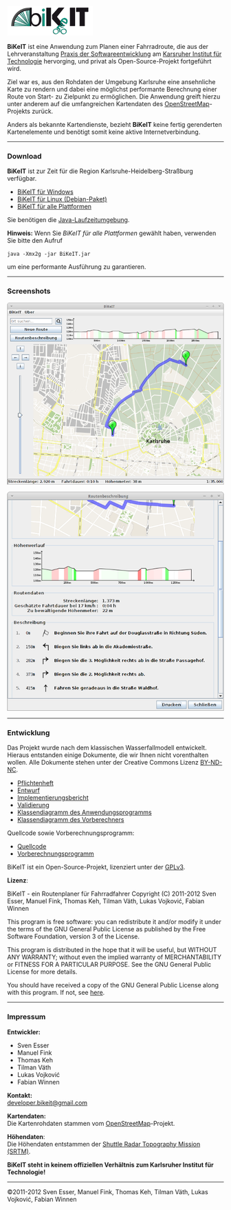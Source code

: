 ![BiKeIT Logo](doc/img/logo.png)

**BiKeIT** ist eine Anwendung zum Planen einer Fahrradroute, die aus der Lehrveranstaltung [Praxis der Softwareentwicklung](http://pp.info.uni-karlsruhe.de/lehre/WS201112/pse/) am [Karsruher Institut für Technologie](http://www.kit.edu/) hervorging, und privat als Open-Source-Projekt fortgeführt wird.

Ziel war es, aus den Rohdaten der Umgebung Karlsruhe eine ansehnliche Karte zu rendern und dabei eine möglichst performante Berechnung einer Route von Start- zu Zielpunkt zu ermöglichen. Die Anwendung greift hierzu unter anderem auf die umfangreichen Kartendaten des [OpenStreetMap](http://openstreetmap.org/)-Projekts zurück.

Anders als bekannte Kartendienste, bezieht **BiKeIT** keine fertig gerenderten Kartenelemente und benötigt somit keine aktive Internetverbindung.

---
### Download

**BiKeIT** ist zur Zeit für die Region Karlsruhe-Heidelberg-Straßburg verfügbar. 

* [BiKeIT für Windows](https://www.dropbox.com/s/2ytr4xf0mbnlfsn/BiKeIT-0.9.0.exe?dl=0)
* [BiKeIT für Linux (Debian-Paket)](https://www.dropbox.com/s/r08u7kdf9a947y5/bikeit_0.9.0-1_all.deb?dl=0)
* [BiKeIT für alle Plattformen](https://www.dropbox.com/s/7kif3mkjnm7xh11/BiKeIT-0.9.0.jar?dl=0)


Sie benötigen die [Java-Laufzeitumgebung](http://www.java.com/de/download/).

**Hinweis:**
Wenn Sie *BiKeIT für alle Plattformen* gewählt haben, verwenden Sie bitte den Aufruf<code><pre>java -Xmx2g -jar BiKeIT.jar</pre></code>um eine performante Ausführung zu garantieren.

---
### Screenshots

![Route](doc/img/screenshot_1.png)

![Routenbeschreibung](doc/img/screenshot_2.png)

---
### Entwicklung

Das Projekt wurde nach dem klassischen Wasserfallmodell entwickelt. Hieraus entstanden einige Dokumente, die wir Ihnen nicht vorenthalten wollen. Alle Dokumente stehen unter der Creative Commons Lizenz [BY-ND-NC](https://creativecommons.org/licenses/by-nc-nd/3.0/de/).

* [Pflichtenheft](doc/documents/BiKeIT-Pflichtenheft.pdf)
* [Entwurf](doc/documents/BiKeIT-Entwurf.pdf)
* [Implementierungsbericht](doc/documents/BiKeIT-Implementierungsbericht.pdf)
* [Validierung](doc/documents/BiKeIT-Validierung.pdf)
* [Klassendiagramm des Anwendungsprogramms](doc/diagrams/Klassendiagramm-Anwendungsprogramm.pdf)
* [Klassendiagramm des Vorberechners](doc/diagrams/Klassendiagramm-Vorberechnung.pdf)

Quellcode sowie Vorberechnungsprogramm:

* [Quellcode](app/BiKeIT-0.9.0-src.tar.gz)
* [Vorberechnungsprogramm](app/Vorberechner.jar)

BiKeIT ist ein Open-Source-Projekt, lizenziert unter der [GPLv3](https://www.gnu.org/licenses/gpl-3.0.html).

**Lizenz**:

BiKeIT - ein Routenplaner für Fahrradfahrer
Copyright (C) 2011-2012 Sven Esser, Manuel Fink, Thomas Keh, Tilman Väth, Lukas Vojković, Fabian Winnen

This program is free software: you can redistribute it and/or modify it under the terms of the GNU General Public License as published by the Free Software Foundation, version 3 of the License.

This program is distributed in the hope that it will be useful, but WITHOUT ANY WARRANTY; without even the implied warranty of MERCHANTABILITY or FITNESS FOR A PARTICULAR PURPOSE. See the GNU General Public License for more details.

You should have received a copy of the GNU General Public License along with this program. If not, see [here](https://www.gnu.org/licenses/gpl-3.0.html).

---
### Impressum

**Entwickler:**  

* Sven Esser
* Manuel Fink
* Thomas Keh
* Tilman Väth
* Lukas Vojković
* Fabian Winnen

**Kontakt:**  
developer.bikeit@gmail.com

**Kartendaten:**  
Die Kartenrohdaten stammen vom [OpenStreetMap](http://openstreetmap.org/)-Projekt.

**Höhendaten**:  
Die Höhendaten entstammen der [Shuttle Radar Topography Mission (SRTM)](http://www.ecogis.de/srtm.html).

**BiKeIT steht in keinem offiziellen Verhältnis zum Karlsruher Institut für Technologie!**

---
&copy;2011-2012 Sven Esser, Manuel Fink, Thomas Keh, Tilman Väth, Lukas Vojković, Fabian Winnen 